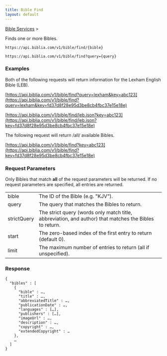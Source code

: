 ```yaml
---
title: Bible Find
layout: default
---
```

[Bible Services](Bible_Services) >

Finds one or more Bibles.

```
https://api.biblia.com/v1/bible/find/{bible}

https://api.biblia.com/v1/bible/find?query={query}
```

### Examples

Both of the following requests will return information for the Lexham English Bible (LEB).

[https://api.biblia.com/v1/bible/find?query=lexham&key=abc123](https://api.biblia.com/v1/bible/find?query=lexham&key=fd37d8f28e95d3be8cb4fbc37e15e18e)

[https://api.biblia.com/v1/bible/find/leb.json?key=abc123](https://api.biblia.com/v1/bible/find/leb.json?key=fd37d8f28e95d3be8cb4fbc37e15e18e)

The following request will return /all/ available Bibles.

[https://api.biblia.com/v1/bible/find?key=abc123](https://api.biblia.com/v1/bible/find?key=fd37d8f28e95d3be8cb4fbc37e15e18e)

### Request Parameters

Only Bibles that match **all** of the request parameters will be returned. If no request parameters are specified, all entries are returned.

<table>
<tr><td> bible </td><td> The ID of the Bible (e.g. "KJV"). </td></tr>
<tr><td> query </td><td> The query that matches the Bibles to return. </td></tr>
<tr><td> strictQuery </td><td> The strict query (words only match title, abbreviation, and author) that matches the Bibles to return. </td></tr>
<tr><td> start </td><td> The zero-based index of the first entry to return (default 0). </td></tr>
<tr><td> limit </td><td> The maximum number of entries to return (all if unspecified). </td></tr>
</table>

### Response

```
{
  "bibles" : [
    {
      "bible" : …,
      "title" : …,
      "abbreviatedTitle" : …,
      "publicationDate" : …,
      "languages" : […],
      "publishers" : […],
      "imageUrl" : …,
      "description" : …,
      "copyright" : …,
      "extendedCopyright" : …
    },
    …
  ]
}
```
